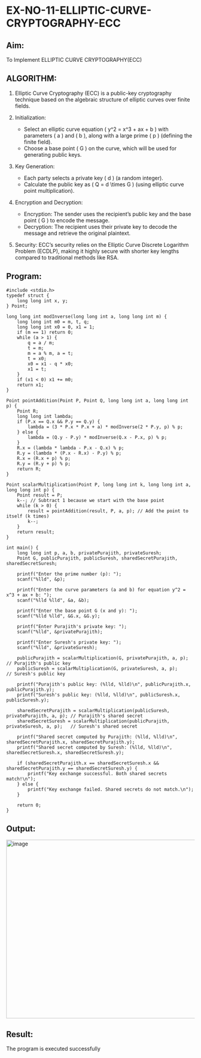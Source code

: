# EX-NO-11-ELLIPTIC-CURVE-CRYPTOGRAPHY-ECC

## Aim:
To Implement ELLIPTIC CURVE CRYPTOGRAPHY(ECC)


## ALGORITHM:

1. Elliptic Curve Cryptography (ECC) is a public-key cryptography technique based on the algebraic structure of elliptic curves over finite fields.

2. Initialization:
   - Select an elliptic curve equation \( y^2 = x^3 + ax + b \) with parameters \( a \) and \( b \), along with a large prime \( p \) (defining the finite field).
   - Choose a base point \( G \) on the curve, which will be used for generating public keys.

3. Key Generation:
   - Each party selects a private key \( d \) (a random integer).
   - Calculate the public key as \( Q = d \times G \) (using elliptic curve point multiplication).

4. Encryption and Decryption:
   - Encryption: The sender uses the recipient’s public key and the base point \( G \) to encode the message.
   - Decryption: The recipient uses their private key to decode the message and retrieve the original plaintext.

5. Security: ECC’s security relies on the Elliptic Curve Discrete Logarithm Problem (ECDLP), making it highly secure with shorter key lengths compared to traditional methods like RSA.

## Program:
```
#include <stdio.h>
typedef struct {
    long long int x, y;
} Point;

long long int modInverse(long long int a, long long int m) {
    long long int m0 = m, t, q;
    long long int x0 = 0, x1 = 1;
    if (m == 1) return 0;
    while (a > 1) {
        q = a / m;
        t = m;
        m = a % m, a = t;
        t = x0;
        x0 = x1 - q * x0;
        x1 = t;
    }
    if (x1 < 0) x1 += m0;
    return x1;
}

Point pointAddition(Point P, Point Q, long long int a, long long int p) {
    Point R;
    long long int lambda;
    if (P.x == Q.x && P.y == Q.y) {
        lambda = (3 * P.x * P.x + a) * modInverse(2 * P.y, p) % p;
    } else { 
        lambda = (Q.y - P.y) * modInverse(Q.x - P.x, p) % p;
    }
    R.x = (lambda * lambda - P.x - Q.x) % p;
    R.y = (lambda * (P.x - R.x) - P.y) % p;
    R.x = (R.x + p) % p;
    R.y = (R.y + p) % p;
    return R;
}

Point scalarMultiplication(Point P, long long int k, long long int a, long long int p) {
    Point result = P;
    k--; // Subtract 1 because we start with the base point
    while (k > 0) {
        result = pointAddition(result, P, a, p); // Add the point to itself (k times)
        k--;
    }
    return result;
}

int main() {
    long long int p, a, b, privatePurajith, privateSuresh;
    Point G, publicPurajith, publicSuresh, sharedSecretPurajith, sharedSecretSuresh;

    printf("Enter the prime number (p): ");
    scanf("%lld", &p);

    printf("Enter the curve parameters (a and b) for equation y^2 = x^3 + ax + b: ");
    scanf("%lld %lld", &a, &b);

    printf("Enter the base point G (x and y): ");
    scanf("%lld %lld", &G.x, &G.y);

    printf("Enter Purajith's private key: ");
    scanf("%lld", &privatePurajith);

    printf("Enter Suresh's private key: ");
    scanf("%lld", &privateSuresh);

    publicPurajith = scalarMultiplication(G, privatePurajith, a, p); // Purajith's public key
    publicSuresh = scalarMultiplication(G, privateSuresh, a, p);     // Suresh's public key

    printf("Purajith's public key: (%lld, %lld)\n", publicPurajith.x, publicPurajith.y);
    printf("Suresh's public key: (%lld, %lld)\n", publicSuresh.x, publicSuresh.y);

    sharedSecretPurajith = scalarMultiplication(publicSuresh, privatePurajith, a, p); // Purajith's shared secret
    sharedSecretSuresh = scalarMultiplication(publicPurajith, privateSuresh, a, p);   // Suresh's shared secret

    printf("Shared secret computed by Purajith: (%lld, %lld)\n", sharedSecretPurajith.x, sharedSecretPurajith.y);
    printf("Shared secret computed by Suresh: (%lld, %lld)\n", sharedSecretSuresh.x, sharedSecretSuresh.y);

    if (sharedSecretPurajith.x == sharedSecretSuresh.x && sharedSecretPurajith.y == sharedSecretSuresh.y) {
        printf("Key exchange successful. Both shared secrets match!\n");
    } else {
        printf("Key exchange failed. Shared secrets do not match.\n");
    }

    return 0;
}
```




## Output:
<img width="797" height="476" alt="image" src="https://github.com/user-attachments/assets/32675021-0db2-4295-a78d-c11c07762fc0" />


## Result:
The program is executed successfully

